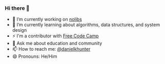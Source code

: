 ### Hi there 👋

- 🔭 I’m currently working on [nolibs](https://nolibs.io)
- 🌱 I’m currently learning about algorithms, data structures, and system design
- ⚡ I'm a contributor with [Free Code Camp](https://www.freecodecamp.org/news/mornings-nights-and-weekends-how-i-changed-careers-and-became-a-programmer-197ce46ccc1c)
- 💬 Ask me about education and community
- 📫 How to reach me: [@danielkhunter](https://twitter.com/danielkhunter)
- 😄 Pronouns: He/Him

<!--
**dkh215/dkh215** is a ✨ _special_ ✨ repository because its `README.md` (this file) appears on your GitHub profile.

Here are some ideas to get you started:

- 🔭 I’m currently working on ...
- 🌱 I’m currently learning ...
- 👯 I’m looking to collaborate on ...
- 🤔 I’m looking for help with ...
- 💬 Ask me about ...
- 📫 How to reach me: ...
- 😄 Pronouns: ...
-->
